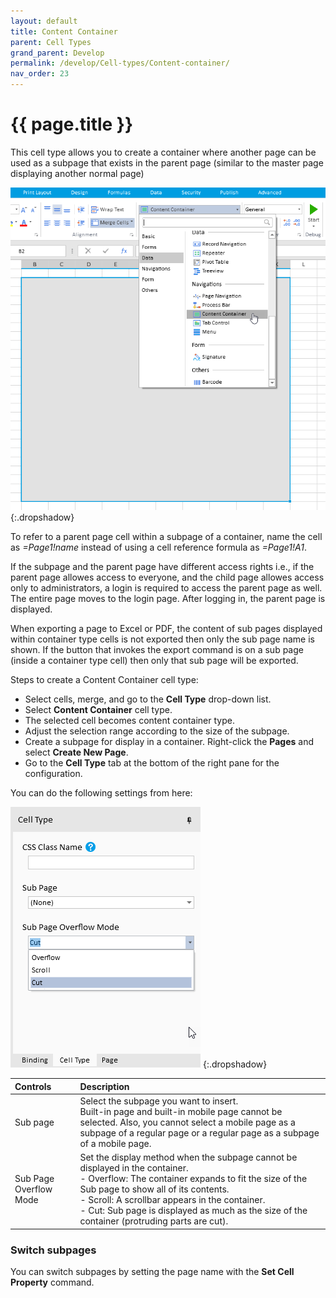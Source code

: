 ```yaml
---
layout: default
title: Content Container
parent: Cell Types
grand_parent: Develop
permalink: /develop/Cell-types/Content-container/
nav_order: 23
---
```


# {{ page.title }}

This cell type allows you to create a container where another page can be used as a subpage that exists in the parent page (similar to the master page displaying another normal page)

![content_container_celltype](/assets/images/product-images/content_container_celltype.png)
{:.dropshadow}

To refer to a parent page cell within a subpage of a container, name the cell as *=Page1!name* instead of using a cell reference formula as *=Page1!A1*. 

If the subpage and the parent page have different access rights i.e., if the parent page allowes access to everyone, and the child page allowes access only to administrators, a login is required to access the parent page as well. The entire page moves to the login page. After logging in, the parent page is displayed.

When exporting a page to Excel or PDF, the content of sub pages displayed within container type cells is not exported then only the sub page name is shown. If the button that invokes the export command is on a sub page (inside a container type cell) then only that sub page will be exported.

<!-- The current line of the parent page and sub page will be the same. In other words, when the user changes the current row of the subpage's list view, the associated data-bound cells on the parent page reload with the new current row.

When a button in a subpage is clicked and a "page transition" command is executed, the entire page changes, not just the subpage part.

Circular page references are not allowed.
For example, say you have page 1 and page 2, both with tab controls. On page 1, subpages set page 2 and on page 2 subpages cannot set page 1. -->

Steps to create a Content Container cell type:

- Select cells, merge, and go to the **Cell Type** drop-down list. 
- Select **Content Container** cell type. 
- The selected cell becomes content container type.
- Adjust the selection range according to the size of the subpage.
- Create a subpage for display in a container. Right-click the **Pages** and select **Create New Page**.
- Go to the **Cell Type** tab at the bottom of the right pane for the configuration.

You can do the following settings from here:

![content_container_celltype_settings](/assets/images/product-images/content_container_celltype_settings.png)
{:.dropshadow}

|Controls|Description|
|:--|:--|
|Sub page|Select the subpage you want to insert. <br/> Built-in page and built-in mobile page cannot be selected. Also, you cannot select a mobile page as a subpage of a regular page or a regular page as a subpage of a mobile page.|
|Sub Page Overflow Mode|Set the display method when the subpage cannot be displayed in the container. <br/> - Overflow: The container expands to fit the size of the Sub page to show all of its contents. <br/>- Scroll: A scrollbar appears in the container. <br/>- Cut: Sub page is displayed as much as the size of the container (protruding parts are cut).|

### Switch subpages
You can switch subpages by setting the page name with the **Set Cell Property** command.